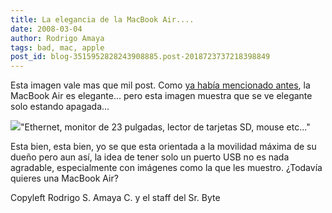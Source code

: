 ```yaml
---
title: La elegancia de la MacBook Air....
date: 2008-03-04
author: Rodrigo Amaya
tags: bad, mac, apple
post_id: blog-3515952828243908885.post-2018723737218398849
---
```


Esta imagen vale mas que mil post. Como [ya había mencionado antes](http://srbyte.blogspot.com/2008/01/macbook-air-he-perdido-la-fascinacion.html), la MacBook Air es elegante... pero esta imagen muestra que se ve elegante solo estando apagada...

[![](http://bp1.blogger.com/_ayvorITawE4/R82ubYmBXVI/AAAAAAAAAlY/d7Goijd-2qA/s400/DSC_0234.jpg)](http://bp1.blogger.com/_ayvorITawE4/R82ubYmBXVI/AAAAAAAAAlY/d7Goijd-2qA/s1600-h/DSC_0234.jpg)"Ethernet, monitor de 23 pulgadas, lector de tarjetas SD, mouse etc..."

Esta bien, esta bien, yo se que esta orientada a la movilidad máxima de su dueño pero aun así, la idea de tener solo un puerto USB no es nada agradable, especialmente con imágenes como la que les muestro. ¿Todavía quieres una MacBook Air?

Copyleft Rodrigo S. Amaya C. y el staff del Sr. Byte